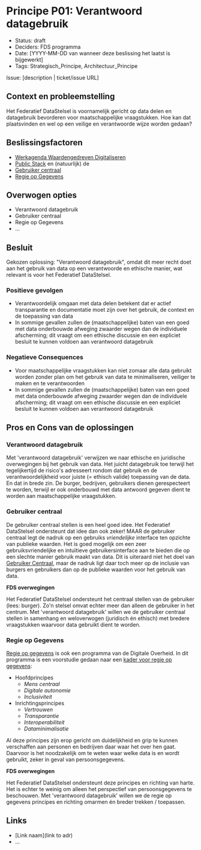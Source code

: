 # Principe P01: Verantwoord datagebruik

- Status: draft
- Deciders: FDS programma
- Date: [YYYY-MM-DD van wanneer deze beslissing het laatst is bijgewerkt] <!-- optional. To customize the ordering without relying on Git creation dates and filenames -->
- Tags: Strategisch_Principe, Architectuur_Principe

Issue: [description | ticket/issue URL] <!-- optional -->

## Context en probleemstelling

Het Federatief DataStelsel is voornamelijk gericht op data delen en datagebruik bevorderen voor maatschappelijke vraagstukken.
Hoe kan dat plaatsvinden en wel op een veilige en verantwoorde wijze worden gedaan?

## Beslissingsfactoren <!-- optional -->

- [Werkagenda Waardengedreven Digitaliseren](https://www.digitaleoverheid.nl/kabinetsbeleid-digitalisering/werkagenda/)
- [Public Stack](https://publicstack.net/) en (natuurlijk) de 
- [Gebruiker centraal](https://www.gebruikercentraal.nl/)
- [Regie op Gegevens](https://www.digitaleoverheid.nl/overzicht-van-alle-onderwerpen/regie-op-gegevens/)

## Overwogen opties

- Verantwoord datagebruik
- Gebruiker centraal
- Regie op Gegevens
- … <!-- numbers of options can vary -->

## Besluit

Gekozen oplossing: "Verantwoord datagebruik", omdat dit meer recht doet aan het gebruik van data op een verantwoorde en ethische manier, wat relevant is voor het Federatief DataStelsel.

### Positieve gevolgen <!-- optional -->

- Verantwoordelijk omgaan met data delen betekent dat er actief transparantie en documentatie moet zijn over het gebruik, de context en de toepassing van data
- In sommige gevallen zullen de (maatschappelijke) baten van een goed met data onderbouwde afweging zwaarder wegen dan de individuele afscherming;
  dit vraagt om een ethische discussie en een expliciet besluit te kunnen voldoen aan verantwoord datagebruik

### Negatieve Consequences <!-- optional -->

- Voor maatschappelijke vraagstukken kan niet zomaar alle data gebruikt worden zonder plan om het gebruik van data te minimaliseren, veiliger te maken en te verantwoorden
- In sommige gevallen zullen de (maatschappelijke) baten van een goed met data onderbouwde afweging zwaarder wegen dan de individuele afscherming;
  dit vraagt om een ethische discussie en een expliciet besluit te kunnen voldoen aan verantwoord datagebruik

## Pros en Cons van de oplossingen <!-- optional -->

### Verantwoord datagebruik

Met 'verantwoord datagebruik' verwijzen we naar ethische en juridische overwegingen bij het gebruik van data.
Het juicht datagebruik toe terwijl het tegelijkertijd de risico's adresseert rondom dat gebruik en de verantwoordelijkheid voor juiste (= ethisch valide) toepassing van de data.
En dat in brede zin.
De burger, bedrijven, gebruikers dienen gerespecteert te worden,
terwijl er ook onderbouwd met data antwoord gegeven dient te worden aan maatschappelijke vraagstukken.

### Gebruiker centraal

De gebruiker centraal stellen is een heel goed idee.
Het Federatief DataStelsel ondersteunt dat idee dan ook zeker!
MAAR de gebruiker centraal legt de nadruk op een gebruiks _vriendelijke_ interface ten opzichte van publieke waarden.
Het is goed mogelijk om een zeer gebruiksvriendelijke en intuïtieve gebruikersinterface aan te bieden die op een slechte manier gebruik maakt van data.
Dit is uiteraard niet het doel van [Gebruiker Centraal](https://www.gebruikercentraal.nl/),
maar de nadruk ligt daar toch meer op de inclusie van burgers en gebruikers dan op de publieke waarden voor het gebruik van data.

**FDS overwegingen**

Het Federatief DataStelsel ondersteunt het centraal stellen van de gebruiker (lees: burger).
Zo'n stelsel omvat echter meer dan alleen de gebruiker in het centrum.
Met 'verantwoord datagebruik' willen we de gebruiker centraal stellen in samenhang en weloverwogen (juridisch én ethisch) met bredere vraagstukken waarvoor data gebruikt dient te worden.

### Regie op Gegevens

[Regie op gegevens](https://www.digitaleoverheid.nl/overzicht-van-alle-onderwerpen/regie-op-gegevens/) is ook een programma van de Digitale Overheid.
In dit programma is een voorstudie gedaan naar een [kader voor regie op gegevens](https://rog.pleio.nl/news/view/f0dc6a48-97e1-4102-a656-72e86a811511/voorstudie-naar-een-kader-voor-regie-op-gegevens):

- Hoofdprincipes
  - _Mens centraal_ 
  - _Digitale autonomie_
  - _Inclusiviteit_
- Inrichtingsprincipes 
  - _Vertrouwen_
  - _Transparantie_
  - _Interoperabiliteit_
  - _Dataminimalisatie_

Al deze principes zijn erop gericht om duidelijkheid en grip te kunnen verschaffen aan personen en bedrijven daar waar het over hen gaat.
Daarvoor is het noodzakelijk om te weten waar welke data is en wordt gebruikt, zeker in geval van persoonsgegevens.

**FDS overwegingen**

Het Federatief DataStelsel ondersteunt deze principes en richting van harte.
Het is echter te weinig om alleen het perspectief van persoonsgegevens te beschouwen.
Met 'verantwoord datagebruik' willen we de regie op gegevens principes en richting omarmen én breder trekken / toepassen.

## Links <!-- optional -->

- [Link naam](link to adr) <!-- example: Refined by [xxx](yyyymmdd-xxx.md) -->
- … <!-- numbers of links can vary -->
